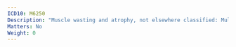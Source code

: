 ```yaml
---
ICD10: M6250
Description: "Muscle wasting and atrophy, not elsewhere classified: Multiple sites"
Matters: No
Weight: 0
---
```


